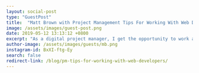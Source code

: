 ```yaml
---
layout: social-post
type: "GuestPost"
title:  "Matt Brown with Project Management Tips For Working With Web Developers"
image: /assets/images/guest-post.png
date: 2019-05-12 13:13:12 +0800
excerpt: "As a digital project manager, I get the opportunity to work and interact with all different types of people in different roles on a daily basis. Over the years, I have been lucky to have worked with many talented web developers and, during that time, I have picked up a few tips on how to better manage projects and the developers behind them."
author-image: /assets/images/guests/mb.png
instagram-id: BxXI-ftg-Ey
search: false
redirect-link: /blog/pm-tips-for-working-with-web-developers/
---
```

